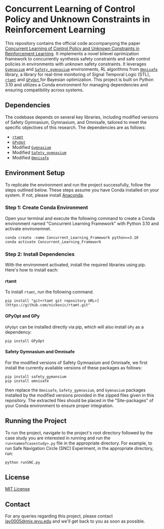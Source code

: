 # **Concurrent Learning of Control Policy and Unknown Constraints in Reinforcement Learning**

This repository contains the official code accompanyong the paper [Concurrent Learning of Control Policy and Unknown Constraints in Reinforcement Learning](linktopaper). It implements a novel bilevel oprimization framework to concurrently synthesis safety constraints and safe control policies in environments with unknown safety constraints. It leverages [`Gymnasium`](https://github.com/Farama-Foundation/Gymnasium.git) and [`Safety_gymnasium`](https://github.com/PKU-Alignment/safety-gymnasium.git) environments, RL algorithms from [`Omnisafe`](https://github.com/PKU-Alignment/omnisafe.git) library,  a library for real-time monitoring of Signal Temporal Logic (STL), [`rtamt`](https://github.com/nickovic/rtamt.git) and [`GPyOpt` ](https://github.com/SheffieldML/GPyOpt.git) for Bayesian optimization. This project is built on Python 3.10 and utilizes a Conda environment for managing dependencies and ensuring compatibility across systems.

## Dependencies

The codebase depends on several key libraries, including modified versions of Safety Gymnasium, Gymnasium, and Omnisafe, tailored to meet the specific objectives of this research. The dependencies are as follows:

- [`rtamt`](https://github.com/nickovic/rtamt.git)
- [`GPyOpt` ](https://github.com/SheffieldML/GPyOpt.git)
- Modified [`Gymnasium`](https://github.com/Farama-Foundation/Gymnasium.git)
- Modified [`Safety_gymnasium`](https://github.com/PKU-Alignment/safety-gymnasium.git)
- Modified [`Omnisafe`](https://github.com/PKU-Alignment/omnisafe.git)

## Environment Setup

To replicate the environment and run the project successfully, follow the steps outlined below. These steps assume you have Conda installed on your system. If not, please install [Anaconda](https://www.anaconda.com/products/individual).

### Step 1: Create Conda Environment

Open your terminal and execute the following command to create a Conda environment named "Concurrent Learning Framework" with Python 3.10 and activate environemnet.

```terminal
conda create -name Concurrent_Learning_Framework python==3.10
conda activate Concurrent_Learning_Framework
```

### Step 2: Install Dependencies

With the environment activated, install the required libraries using pip. Here's how to install each:

#### rtamt

To install `rtamt`, run the following command.

```terminal
pip install "git+rtamt git repository URL>](https://github.com/nickovic/rtamt.git"
```

#### GPyOpt and GPy

`GPyOpt` can be installed directly via pip, which will also install `GPy` as a dependency:

```terminal
pip install GPyOpt
```

#### Safety Gymnasium and Omnisafe

For the modified versions of Safety Gymnasium and Omnisafe, we first install the currently available versions of these packages as follows: 
```terminal
pip install safety_gymansium
pip install omnisafe
```

then replace the `Omnisafe`, `Safety_gymnasium`, and `Gymnasium` packages installed by the modified versions provided in the zipped files given in this repository. The extracted files should be placed in the "Site-packages" of your Conda environment to ensure proper integration. 
 
## Running the Project

To run the project, navigate to the project's root directory followed by the case study you are interested in running and run the `run<nameofcasestudy>.py` file in the appropriate directory. For example, to run Safe Navigation Circle (SNC) Experiment, in the appropriate directory, run:
```terminal
python runSNC.py
```
## License

[MIT License](LICENSE)

## Contact

For any queries regarding this project, please contact lay0005@mix.wvu.edu and we'll get back to you as soon as possible. 



